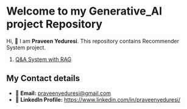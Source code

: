 # Welcome to my Generative_AI project Repository

Hi, 👋 I am **Praveen Yeduresi**. This repository contains Recommender System project.

1. [Q&A System with RAG](/Q%26A%20System%20with%20RAG)

## My Contact details
- 📧 **Email:** praveenyeduresi@gmail.com
- 💼 **LinkedIn Profile:** https://www.linkedin.com/in/praveenyeduresi/

